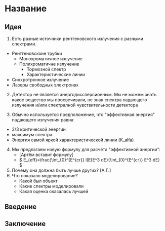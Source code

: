 # Название

## Идея

1. Есть разные источники рентгеновского излучения с разными спектрами.

* Рентгеновскоие трубки
    * Монохроматичное излучение
    * Полихроматичне излучение
        * Тормозной спектр
        * Характеристические линии
* Синхротронное излучение
* Лазеры свободных электронах

2. Детектор не является энергодиссперсионным. Мы не можем знать какое вещество мы просвечивали, не зная спектра падающего излучения и/или спектралной чувствительности детектора

3. Обычно используется предположение, что "эффективная энергия" падающего излучения равна:
* 2/3 критической энергии
* максимум спектра
* Энергия самой яркой характеристической линии (K_alfa)

4. Мы предлагаем новую формулу для расчёта "эффективной энергии": 
    * [Артём вставит формулу]
    * $ E_{eff}=\frac{\int_{0}^{E^{cr}} I(E)E^3 dE}{\int_{0}^{E^{cr}} E^3 dE} $
5. Почему она должна быть лучше других? [А.Г.]
6. Что показало моделирование?
    * Какой был объект
    * Какие спектры моделировали
    * Какая оценка оказалась лучшей
    



## Введение



## Заключение
